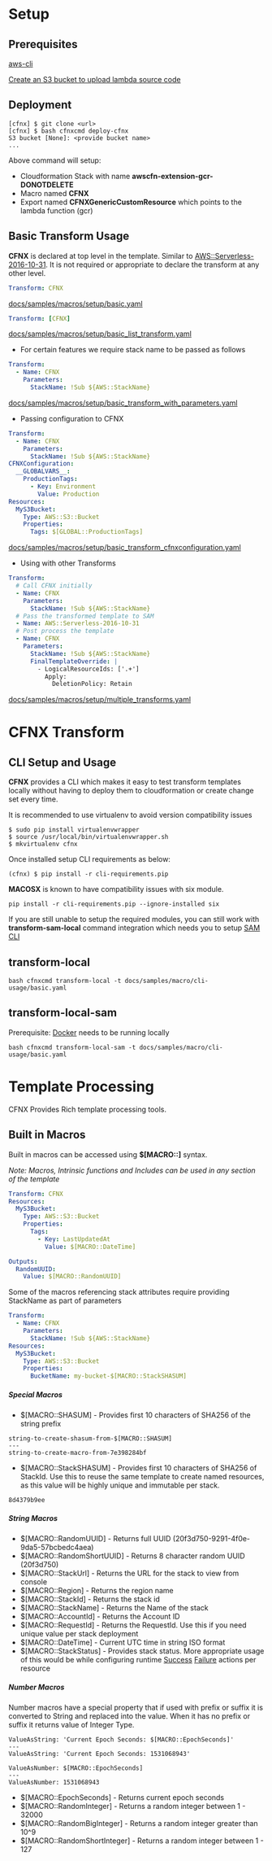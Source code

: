 
<a name="Setup"></a>
# Setup

## Prerequisites

[aws-cli](https://docs.aws.amazon.com/cli/latest/userguide/cli-chap-welcome.html)

[Create an S3 bucket to upload lambda source code](https://docs.aws.amazon.com/AmazonS3/latest/user-guide/create-bucket.html)

## Deployment
```
[cfnx] $ git clone <url>
[cfnx] $ bash cfnxcmd deploy-cfnx
S3 bucket [None]: <provide bucket name>
...
```
Above command will setup:
- Cloudformation Stack with name __awscfn-extension-gcr-DONOTDELETE__
- Macro named __CFNX__
- Export named __CFNXGenericCustomResource__ which points to the lambda function (gcr)

<a name="BasicTransformUsage"></a>

## Basic Transform Usage
__CFNX__ is declared at top level in the template. Similar to [AWS::Serverless-2016-10-31](https://docs.aws.amazon.com/AWSCloudFormation/latest/UserGuide/transform-aws-serverless.html). It is not required or appropriate to declare the transform at any other level.

```YAML
Transform: CFNX
```

[docs/samples/macros/setup/basic.yaml](/docs/samples/macros/setup/basic.yaml)

```YAML
Transform: [CFNX]
```

[docs/samples/macros/setup/basic_list_transform.yaml](/docs/samples/macros/setup/basic_list_transform.yaml)

* For certain features we require stack name to be passed as follows

```YAML
Transform:
  - Name: CFNX
    Parameters:
      StackName: !Sub ${AWS::StackName}
```

[docs/samples/macros/setup/basic_transform_with_parameters.yaml](/docs/samples/macros/setup/basic_transform_with_parameters.yaml)

* Passing configuration to CFNX

```YAML
Transform:
  - Name: CFNX
    Parameters:
      StackName: !Sub ${AWS::StackName}
CFNXConfiguration:
  __GLOBALVARS__:
    ProductionTags:
      - Key: Environment
        Value: Production
Resources:
  MyS3Bucket:
    Type: AWS::S3::Bucket
    Properties:
      Tags: $[GLOBAL::ProductionTags]
```

[docs/samples/macros/setup/basic_transform_cfnxconfiguration.yaml](/docs/samples/macros/setup/basic_transform_cfnxconfiguration.yaml)

* Using with other Transforms
```YAML
Transform:
  # Call CFNX initially
  - Name: CFNX
    Parameters:
      StackName: !Sub ${AWS::StackName}
  # Pass the transformed template to SAM
  - Name: AWS::Serverless-2016-10-31
  # Post process the template
  - Name: CFNX
    Parameters:
      StackName: !Sub ${AWS::StackName}
      FinalTemplateOverride: |
        - LogicalResourceIds: ['.+']
          Apply:
            DeletionPolicy: Retain
```

[docs/samples/macros/setup/multiple_transforms.yaml](/docs/samples/macros/setup/multiple_transforms.yaml)

<a name="CFNX"></a>
# CFNX Transform

<a name="CLISetupUsage"></a>
## CLI Setup and Usage

__CFNX__ provides a CLI which makes it easy to test transform templates locally without having to deploy them to cloudformation or create change set every time.

It is recommended to use virtualenv to avoid version compatibility issues

```
$ sudo pip install virtualenvwrapper
$ source /usr/local/bin/virtualenvwrapper.sh
$ mkvirtualenv cfnx
```

Once installed setup CLI requirements as below:

```
(cfnx) $ pip install -r cli-requirements.pip
```

__MACOSX__ is known to have compatibility issues with six module.

```
pip install -r cli-requirements.pip --ignore-installed six
```

If you are still unable to setup the required modules, you can still work with __transform-sam-local__ command integration which needs you to setup [SAM CLI](https://docs.aws.amazon.com/lambda/latest/dg/sam-cli-requirements.html)

## transform-local

```
bash cfnxcmd transform-local -t docs/samples/macro/cli-usage/basic.yaml
```

## transform-local-sam

Prerequisite: [Docker](https://docs.docker.com/) needs to be running locally

```
bash cfnxcmd transform-local-sam -t docs/samples/macro/cli-usage/basic.yaml
```

<a name="TemplateProcessing"></a>
# Template Processing
CFNX Provides Rich template processing tools.

<a name="BuiltInMacros"></a>
## Built in Macros

Built in macros can be accessed using __$[MACRO::<name>]__ syntax.

_Note: Macros, Intrinsic functions and Includes can be used in any section of the template_

```YAML
Transform: CFNX
Resources:
  MyS3Bucket:
    Type: AWS::S3::Bucket
    Properties:
      Tags:
        - Key: LastUpdatedAt
          Value: $[MACRO::DateTime]

Outputs:
  RandomUUID:
    Value: $[MACRO::RandomUUID]
```

Some of the macros referencing stack attributes require providing StackName as part of parameters

```YAML
Transform:
  - Name: CFNX
    Parameters:
      StackName: !Sub ${AWS::StackName}
Resources:
  MyS3Bucket:
    Type: AWS::S3::Bucket
    Properties:
      BucketName: my-bucket-$[MACRO::StackSHASUM]
```

##### Special Macros

- $[MACRO::SHASUM] - Provides first 10 characters of SHA256 of the string prefix

```
string-to-create-shasum-from-$[MACRO::SHASUM]
---
string-to-create-macro-from-7e398284bf
```
- $[MACRO::StackSHASUM] - Provides first 10 characters of SHA256 of StackId. Use this to reuse the same template to create named resources, as this value will be highly unique and immutable per stack.

```
8d4379b9ee
```

##### String Macros

- $[MACRO::RandomUUID]      - Returns full UUID (20f3d750-9291-4f0e-9da5-57bcbedc4aea)
- $[MACRO::RandomShortUUID] - Returns 8 character random UUID (20f3d750)
- $[MACRO::StackUrl]        - Returns the URL for the stack to view from console
- $[MACRO::Region]          - Returns the region name
- $[MACRO::StackId]         - Returns the stack id
- $[MACRO::StackName]       - Returns the Name of the stack
- $[MACRO::AccountId]       - Returns the Account ID
- $[MACRO::RequestId]       - Returns the RequestId. Use this if you need unique value per stack deployment
- $[MACRO::DateTime]        - Current UTC time in string ISO format
- $[MACRO::StackStatus]     - Provides stack status. More appropriate usage of this would be while configuring runtime [Success](#CFNXSuccessActions) [Failure](#CFNXFailureActions) actions per resource

##### Number Macros

Number macros have a special property that if used with prefix or suffix it is converted to String and replaced into the value. When it has no prefix or suffix it returns value of Integer Type.

```
ValueAsString: 'Current Epoch Seconds: $[MACRO::EpochSeconds]'
---
ValueAsString: 'Current Epoch Seconds: 1531068943'
```
```
ValueAsNumber: $[MACRO::EpochSeconds]
---
ValueAsNumber: 1531068943
```

- $[MACRO::EpochSeconds]       - Returns current epoch seconds
- $[MACRO::RandomInteger]      - Returns a random integer between 1 - 32000
- $[MACRO::RandomBigInteger]   - Returns a random integer greater than 10^9
- $[MACRO::RandomShortInteger] - Returns a random integer between 1 - 127

